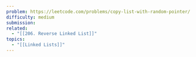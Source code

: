 ```yaml
---
problem: https://leetcode.com/problems/copy-list-with-random-pointer/
difficulty: medium
submission: 
related:
  - "[[206. Reverse Linked List]]"
topics:
  - "[[Linked Lists]]"
---
```


